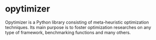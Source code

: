 # opytimizer
Opytimizer is a Python library consisting of meta-heuristic optimization techniques. Its main purpose is to foster optimization researches on any type of framework, benchmarking functions and many others.

